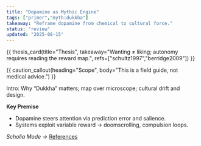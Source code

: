 ```yaml
---
title: "Dopamine as Mythic Engine"
tags: ["primer","myth:dukkha"]
takeaway: "Reframe dopamine from chemical to cultural force."
status: "review"
updated: "2025-08-15"
---
```


{{ thesis_card(title="Thesis", takeaway="Wanting ≠ liking; autonomy requires reading the reward map.", refs=["schultz1997","berridge2009"]) }}

{{ caution_callout(heading="Scope", body="This is a field guide, not medical advice.") }}

Intro: Why “Dukkha” matters; map over microscope; cultural drift and design.

**Key Premise**
- Dopamine steers attention via prediction error and salience.
- Systems exploit variable reward → doomscrolling, compulsion loops.

_Scholia Mode →_ [References](../library/index.md#references)
